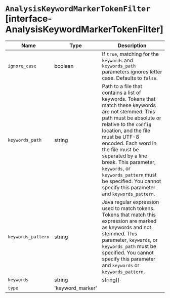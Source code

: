 # `AnalysisKeywordMarkerTokenFilter` [interface-AnalysisKeywordMarkerTokenFilter]

| Name | Type | Description |
| - | - | - |
| `ignore_case` | boolean | If `true`, matching for the `keywords` and `keywords_path` parameters ignores letter case. Defaults to `false`. |
| `keywords_path` | string | Path to a file that contains a list of keywords. Tokens that match these keywords are not stemmed. This path must be absolute or relative to the `config` location, and the file must be UTF-8 encoded. Each word in the file must be separated by a line break. This parameter, `keywords`, or `keywords_pattern` must be specified. You cannot specify this parameter and `keywords_pattern`. |
| `keywords_pattern` | string | Java regular expression used to match tokens. Tokens that match this expression are marked as keywords and not stemmed. This parameter, `keywords`, or `keywords_path` must be specified. You cannot specify this parameter and `keywords` or `keywords_pattern`. |
| `keywords` | string | string[] | Array of keywords. Tokens that match these keywords are not stemmed. This parameter, `keywords_path`, or `keywords_pattern` must be specified. You cannot specify this parameter and `keywords_pattern`. |
| `type` | 'keyword_marker' | &nbsp; |
